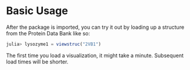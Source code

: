 # Basic Usage

After the package is imported, you can try it out by loading up a structure
from the Protein Data Bank like so:
```julia
julia> lysozyme1 = viewstruc("2VB1")

```

The first time you load a visualization, it might take a minute. Subsequent load times will be shorter.
